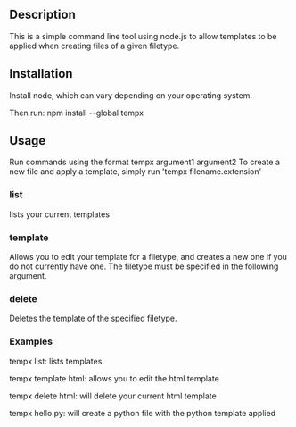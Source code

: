 ## Description
This is a simple command line tool using node.js to allow templates to be applied when creating files of a given filetype. 

## Installation

Install node, which can vary depending on your operating system.

Then run: npm install --global tempx

## Usage
Run commands using the format tempx argument1 argument2
To create a new file and apply a template, simply run 'tempx filename.extension'

### list 
lists your current templates 

### template
Allows you to edit your template for a filetype, and creates a new one if you do not currently have one. The filetype must be specified in the following argument.

### delete 
Deletes the template of the specified filetype.


### Examples

tempx list: lists templates 

tempx template html: allows you to edit the html template

tempx delete html: will delete your current html template

tempx hello.py: will create a python file with the python template applied













